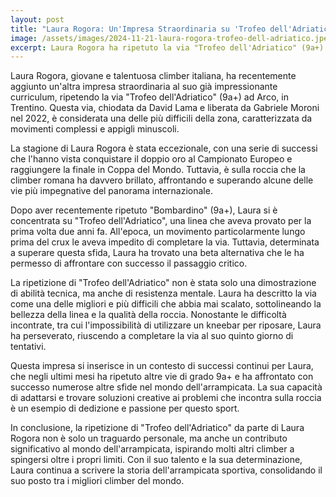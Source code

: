 ```yaml
---
layout: post
title: "Laura Rogora: Un'Impresa Straordinaria su 'Trofeo dell'Adriatico' (9a+)"
image: /assets/images/2024-11-21-laura-rogora-trofeo-dell-adriatico.jpeg
excerpt: Laura Rogora ha ripetuto la via "Trofeo dell'Adriatico" (9a+) ad Arco, dimostrando ancora una volta il suo talento straordinario nel mondo dell'arrampicata sportiva.
---
```

Laura Rogora, giovane e talentuosa climber italiana, ha recentemente aggiunto un'altra impresa straordinaria al suo già impressionante curriculum, ripetendo la via "Trofeo dell'Adriatico" (9a+) ad Arco, in Trentino. Questa via, chiodata da David Lama e liberata da Gabriele Moroni nel 2022, è considerata una delle più difficili della zona, caratterizzata da movimenti complessi e appigli minuscoli.

La stagione di Laura Rogora è stata eccezionale, con una serie di successi che l'hanno vista conquistare il doppio oro al Campionato Europeo e raggiungere la finale in Coppa del Mondo. Tuttavia, è sulla roccia che la climber romana ha davvero brillato, affrontando e superando alcune delle vie più impegnative del panorama internazionale.

Dopo aver recentemente ripetuto "Bombardino" (9a+), Laura si è concentrata su "Trofeo dell'Adriatico", una linea che aveva provato per la prima volta due anni fa. All'epoca, un movimento particolarmente lungo prima del crux le aveva impedito di completare la via. Tuttavia, determinata a superare questa sfida, Laura ha trovato una beta alternativa che le ha permesso di affrontare con successo il passaggio critico.

La ripetizione di "Trofeo dell'Adriatico" non è stata solo una dimostrazione di abilità tecnica, ma anche di resistenza mentale. Laura ha descritto la via come una delle migliori e più difficili che abbia mai scalato, sottolineando la bellezza della linea e la qualità della roccia. Nonostante le difficoltà incontrate, tra cui l'impossibilità di utilizzare un kneebar per riposare, Laura ha perseverato, riuscendo a completare la via al suo quinto giorno di tentativi.

Questa impresa si inserisce in un contesto di successi continui per Laura, che negli ultimi mesi ha ripetuto altre vie di grado 9a+ e ha affrontato con successo numerose altre sfide nel mondo dell'arrampicata. La sua capacità di adattarsi e trovare soluzioni creative ai problemi che incontra sulla roccia è un esempio di dedizione e passione per questo sport.

In conclusione, la ripetizione di "Trofeo dell'Adriatico" da parte di Laura Rogora non è solo un traguardo personale, ma anche un contributo significativo al mondo dell'arrampicata, ispirando molti altri climber a spingersi oltre i propri limiti. Con il suo talento e la sua determinazione, Laura continua a scrivere la storia dell'arrampicata sportiva, consolidando il suo posto tra i migliori climber del mondo.